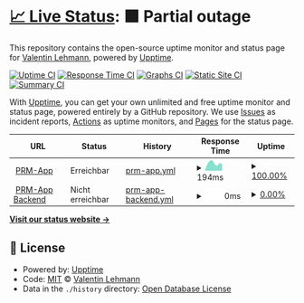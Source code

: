 # [📈 Live Status](https://status.valentinlehmann.de): <!--live status--> **🟧 Partial outage**

This repository contains the open-source uptime monitor and status page for [Valentin Lehmann](https://www.valentinlehmann.de), powered by [Upptime](https://github.com/upptime/upptime).

[![Uptime CI](https://github.com/valentinlehmann/status/workflows/Uptime%20CI/badge.svg)](https://github.com/valentinlehmann/status/actions?query=workflow%3A%22Uptime+CI%22)
[![Response Time CI](https://github.com/valentinlehmann/status/workflows/Response%20Time%20CI/badge.svg)](https://github.com/valentinlehmann/status/actions?query=workflow%3A%22Response+Time+CI%22)
[![Graphs CI](https://github.com/valentinlehmann/status/workflows/Graphs%20CI/badge.svg)](https://github.com/valentinlehmann/status/actions?query=workflow%3A%22Graphs+CI%22)
[![Static Site CI](https://github.com/valentinlehmann/status/workflows/Static%20Site%20CI/badge.svg)](https://github.com/valentinlehmann/status/actions?query=workflow%3A%22Static+Site+CI%22)
[![Summary CI](https://github.com/valentinlehmann/status/workflows/Summary%20CI/badge.svg)](https://github.com/valentinlehmann/status/actions?query=workflow%3A%22Summary+CI%22)

With [Upptime](https://upptime.js.org), you can get your own unlimited and free uptime monitor and status page, powered entirely by a GitHub repository. We use [Issues](https://github.com/valentinlehmann/status/issues) as incident reports, [Actions](https://github.com/valentinlehmann/status/actions) as uptime monitors, and [Pages](https://status.valentinlehmann.de) for the status page.

<!--start: status pages-->
<!-- This summary is generated by Upptime (https://github.com/upptime/upptime) -->
<!-- Do not edit this manually, your changes will be overwritten -->
<!-- prettier-ignore -->
| URL | Status | History | Response Time | Uptime |
| --- | ------ | ------- | ------------- | ------ |
| <img alt="" src="https://icons.duckduckgo.com/ip3/prm-app.valentinlehmann.de.ico" height="13"> [PRM-App](https://prm-app.valentinlehmann.de) | Erreichbar | [prm-app.yml](https://github.com/valentinlehmann/status/commits/HEAD/history/prm-app.yml) | <details><summary><img alt="Response time graph" src="./graphs/prm-app/response-time-week.png" height="20"> 194ms</summary><br><a href="https://status.valentinlehmann.de/history/prm-app"><img alt="Response time 220" src="https://img.shields.io/endpoint?url=https%3A%2F%2Fraw.githubusercontent.com%2Fvalentinlehmann%2Fstatus%2FHEAD%2Fapi%2Fprm-app%2Fresponse-time.json"></a><br><a href="https://status.valentinlehmann.de/history/prm-app"><img alt="24-hour response time 166" src="https://img.shields.io/endpoint?url=https%3A%2F%2Fraw.githubusercontent.com%2Fvalentinlehmann%2Fstatus%2FHEAD%2Fapi%2Fprm-app%2Fresponse-time-day.json"></a><br><a href="https://status.valentinlehmann.de/history/prm-app"><img alt="7-day response time 194" src="https://img.shields.io/endpoint?url=https%3A%2F%2Fraw.githubusercontent.com%2Fvalentinlehmann%2Fstatus%2FHEAD%2Fapi%2Fprm-app%2Fresponse-time-week.json"></a><br><a href="https://status.valentinlehmann.de/history/prm-app"><img alt="30-day response time 197" src="https://img.shields.io/endpoint?url=https%3A%2F%2Fraw.githubusercontent.com%2Fvalentinlehmann%2Fstatus%2FHEAD%2Fapi%2Fprm-app%2Fresponse-time-month.json"></a><br><a href="https://status.valentinlehmann.de/history/prm-app"><img alt="1-year response time 219" src="https://img.shields.io/endpoint?url=https%3A%2F%2Fraw.githubusercontent.com%2Fvalentinlehmann%2Fstatus%2FHEAD%2Fapi%2Fprm-app%2Fresponse-time-year.json"></a></details> | <details><summary><a href="https://status.valentinlehmann.de/history/prm-app">100.00%</a></summary><a href="https://status.valentinlehmann.de/history/prm-app"><img alt="All-time uptime 100.00%" src="https://img.shields.io/endpoint?url=https%3A%2F%2Fraw.githubusercontent.com%2Fvalentinlehmann%2Fstatus%2FHEAD%2Fapi%2Fprm-app%2Fuptime.json"></a><br><a href="https://status.valentinlehmann.de/history/prm-app"><img alt="24-hour uptime 100.00%" src="https://img.shields.io/endpoint?url=https%3A%2F%2Fraw.githubusercontent.com%2Fvalentinlehmann%2Fstatus%2FHEAD%2Fapi%2Fprm-app%2Fuptime-day.json"></a><br><a href="https://status.valentinlehmann.de/history/prm-app"><img alt="7-day uptime 100.00%" src="https://img.shields.io/endpoint?url=https%3A%2F%2Fraw.githubusercontent.com%2Fvalentinlehmann%2Fstatus%2FHEAD%2Fapi%2Fprm-app%2Fuptime-week.json"></a><br><a href="https://status.valentinlehmann.de/history/prm-app"><img alt="30-day uptime 100.00%" src="https://img.shields.io/endpoint?url=https%3A%2F%2Fraw.githubusercontent.com%2Fvalentinlehmann%2Fstatus%2FHEAD%2Fapi%2Fprm-app%2Fuptime-month.json"></a><br><a href="https://status.valentinlehmann.de/history/prm-app"><img alt="1-year uptime 100.00%" src="https://img.shields.io/endpoint?url=https%3A%2F%2Fraw.githubusercontent.com%2Fvalentinlehmann%2Fstatus%2FHEAD%2Fapi%2Fprm-app%2Fuptime-year.json"></a></details>
| <img alt="" src="https://prm-app.valentinlehmann.de/kopflogo.ico" height="13"> [PRM-App Backend](https://prm-backend.valentinlehmann.de) | Nicht erreichbar | [prm-app-backend.yml](https://github.com/valentinlehmann/status/commits/HEAD/history/prm-app-backend.yml) | <details><summary><img alt="Response time graph" src="./graphs/prm-app-backend/response-time-week.png" height="20"> 0ms</summary><br><a href="https://status.valentinlehmann.de/history/prm-app-backend"><img alt="Response time 546" src="https://img.shields.io/endpoint?url=https%3A%2F%2Fraw.githubusercontent.com%2Fvalentinlehmann%2Fstatus%2FHEAD%2Fapi%2Fprm-app-backend%2Fresponse-time.json"></a><br><a href="https://status.valentinlehmann.de/history/prm-app-backend"><img alt="24-hour response time 0" src="https://img.shields.io/endpoint?url=https%3A%2F%2Fraw.githubusercontent.com%2Fvalentinlehmann%2Fstatus%2FHEAD%2Fapi%2Fprm-app-backend%2Fresponse-time-day.json"></a><br><a href="https://status.valentinlehmann.de/history/prm-app-backend"><img alt="7-day response time 0" src="https://img.shields.io/endpoint?url=https%3A%2F%2Fraw.githubusercontent.com%2Fvalentinlehmann%2Fstatus%2FHEAD%2Fapi%2Fprm-app-backend%2Fresponse-time-week.json"></a><br><a href="https://status.valentinlehmann.de/history/prm-app-backend"><img alt="30-day response time 0" src="https://img.shields.io/endpoint?url=https%3A%2F%2Fraw.githubusercontent.com%2Fvalentinlehmann%2Fstatus%2FHEAD%2Fapi%2Fprm-app-backend%2Fresponse-time-month.json"></a><br><a href="https://status.valentinlehmann.de/history/prm-app-backend"><img alt="1-year response time 545" src="https://img.shields.io/endpoint?url=https%3A%2F%2Fraw.githubusercontent.com%2Fvalentinlehmann%2Fstatus%2FHEAD%2Fapi%2Fprm-app-backend%2Fresponse-time-year.json"></a></details> | <details><summary><a href="https://status.valentinlehmann.de/history/prm-app-backend">0.00%</a></summary><a href="https://status.valentinlehmann.de/history/prm-app-backend"><img alt="All-time uptime 24.20%" src="https://img.shields.io/endpoint?url=https%3A%2F%2Fraw.githubusercontent.com%2Fvalentinlehmann%2Fstatus%2FHEAD%2Fapi%2Fprm-app-backend%2Fuptime.json"></a><br><a href="https://status.valentinlehmann.de/history/prm-app-backend"><img alt="24-hour uptime 0.00%" src="https://img.shields.io/endpoint?url=https%3A%2F%2Fraw.githubusercontent.com%2Fvalentinlehmann%2Fstatus%2FHEAD%2Fapi%2Fprm-app-backend%2Fuptime-day.json"></a><br><a href="https://status.valentinlehmann.de/history/prm-app-backend"><img alt="7-day uptime 0.00%" src="https://img.shields.io/endpoint?url=https%3A%2F%2Fraw.githubusercontent.com%2Fvalentinlehmann%2Fstatus%2FHEAD%2Fapi%2Fprm-app-backend%2Fuptime-week.json"></a><br><a href="https://status.valentinlehmann.de/history/prm-app-backend"><img alt="30-day uptime 0.00%" src="https://img.shields.io/endpoint?url=https%3A%2F%2Fraw.githubusercontent.com%2Fvalentinlehmann%2Fstatus%2FHEAD%2Fapi%2Fprm-app-backend%2Fuptime-month.json"></a><br><a href="https://status.valentinlehmann.de/history/prm-app-backend"><img alt="1-year uptime 4.41%" src="https://img.shields.io/endpoint?url=https%3A%2F%2Fraw.githubusercontent.com%2Fvalentinlehmann%2Fstatus%2FHEAD%2Fapi%2Fprm-app-backend%2Fuptime-year.json"></a></details>

<!--end: status pages-->

[**Visit our status website →**](https://status.valentinlehmann.de)

## 📄 License

- Powered by: [Upptime](https://github.com/upptime/upptime)
- Code: [MIT](./LICENSE) © [Valentin Lehmann](https://www.valentinlehmann.de)
- Data in the `./history` directory: [Open Database License](https://opendatacommons.org/licenses/odbl/1-0/)
